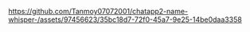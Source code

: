 

https://github.com/Tanmoy07072001/chatapp2-name-whisper-/assets/97456623/35bc18d7-72f0-45a7-9e25-14be0daa3358

